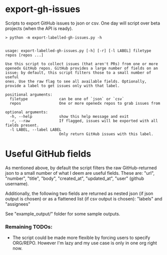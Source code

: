 # export-gh-issues
Scripts to export GitHub issues to json or csv. One day will script over beta projects (when the API is ready).

```
> python -m export-labelled-gh-issues.py -h


usage: export-labelled-gh-issues.py [-h] [-r] [-l LABEL] filetype repos [repos ...]

Use this script to collect issues (that aren't PRs) from one or more openedx GitHub repos. GitHub provides a large number of fields on an issue; by default, this script filters those to a small number of useful
ones. Use the raw flag to see all available fields. Optionally, provide a label to get issues only with that label.

positional arguments:
  filetype              can be one of `json` or `csv`
  repos                 One or more openedx repos to grab issues from

optional arguments:
  -h, --help            show this help message and exit
  -r, --raw             If flagged, issues will be exported with all fields present.
  -l LABEL, --label LABEL
                        Only return GitHub issues with this label.
```

# Useful GitHub fields

As mentioned above, by default the script filters the raw GitHub-returned json to a small number of what I deem are useful fields. These are: "url", "number", "title", "body", "created_at", "updated_at", "user" (github username).

Additionally, the following two fields are returned as nested json (if json output is chosen) or as a flattened list (if csv output is chosen): "labels" and "assignees"

See "example_output/" folder for some sample outputs.

### Remaining TODOs:

* The script could be made more flexible by forcing users to specify ORG/REPO. However I'm lazy and my use case is only in one org right now.
